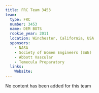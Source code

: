 ```yaml
---
title: FRC Team 3453
team:
  type: FRC
  number: 3453
  name: DEM BOTS
  rookie_year: 2011
  location: Winchester, California, USA
  sponsors:
    - NASA
    - Society of Women Engineers (SWE)
    - Abbott Vascular
    - Temecula Preparatory
  links:
    Website: 
---
```

No content has been added for this team
